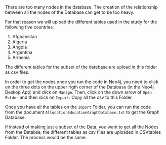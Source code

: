 There are too many nodes in the database. The creation of the relationship between all the nodes of the Database can get to be too heavy. 

For that reason we will upload the different tables used in the study for the following five countries: 

1. Afghanistan
2. Algeria
3. Angola
4. Argentina
5. Armenia

The different tables for the subset of the database are upload in this folder as csv files. 

In order to get the nodes once you run the code in Neo4j, you need to click on the three dots on the upper rigth corner of the Database (in the Neo4j Deskop App) and click on `Manage`. Then, click on the down arrow of `Open Folder` and then click on `Import`. Copy all the csv to this Folder.

Once you have all the tables on the `Import` Folder, you can run the code from the document `AllocationEducationGraphDatabase.txt` to get the Graph Database.

If instead of making just a subset of the Data, you want to get all the Nodes from the Databse, the different tables as csv files are uploaded in CSVtables Folder. The process would be the same.
